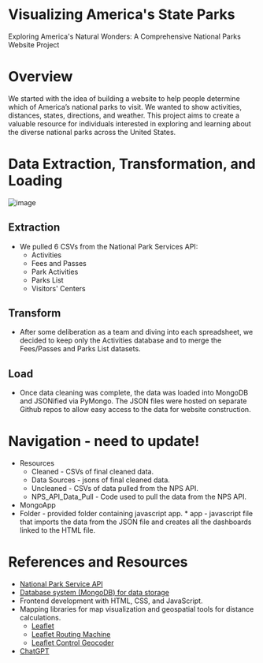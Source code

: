 # Visualizing America's State Parks
Exploring America's Natural Wonders: A Comprehensive National Parks Website Project

# Overview
We started with the idea of building a website to help people determine which of America’s national parks to visit. We wanted to show activities, distances, states, directions, and weather. This project aims to create a valuable resource for individuals interested in exploring and learning about the diverse national parks across the United States.


# Data Extraction, Transformation, and Loading
![image](https://github.com/hmmclean/Data-Visualization-Project_Project-3/assets/139186713/e6bf7a5a-0747-47d2-8ecd-e06c2d637cae)

## Extraction 
- We pulled 6 CSVs from the National Park Services API:
   - Activities
   - Fees and Passes
   - Park Activities
   - Parks List
   - Visitors' Centers

## Transform
- After some deliberation as a team and diving into each spreadsheet, we decided to keep only the Activities database and to merge the Fees/Passes and Parks List datasets.

## Load
- Once data cleaning was complete, the data was loaded into MongoDB and JSONified via PyMongo. The JSON files were hosted on separate Github repos to allow easy access to the data for website construction. 

# Navigation - need to update!
* Resources
    * Cleaned - CSVs of final cleaned data.
    * Data Sources - jsons of final cleaned data.
    * Uncleaned - CSVs of data pulled from the NPS API.
    * NPS_API_Data_Pull - Code used to pull the data from the NPS API.
* MongoApp
* Folder - provided folder containing javascript app.
        * app - javascript file that imports the data from the JSON file and creates all the dashboards linked to the HTML file.

# References and Resources
* [National Park Service API](https://www.nps.gov/subjects/developer/api-documentation.htm)
* [Database system (MongoDB) for data storage](www.mongodb.com) 
* Frontend development with HTML, CSS, and JavaScript.
* Mapping libraries for map visualization and geospatial tools for distance calculations.
     * [Leaflet](https://leafletjs.com/) 
     * [Leaflet Routing Machine](https://www.liedman.net/leaflet-routing-machine/)
     * [Leaflet Control Geocoder](https://github.com/perliedman/leaflet-control-geocoder) 
* [ChatGPT](https://chat.openai.com/)
